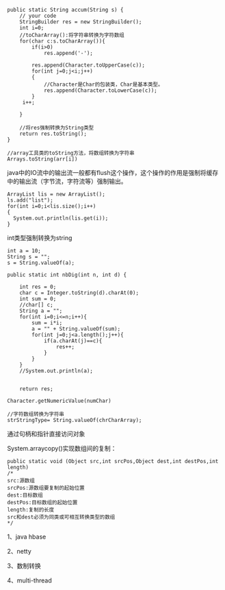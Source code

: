 ```
public static String accum(String s) {
    // your code
    StringBuilder res = new StringBuilder();
    int i=0;
    //toCharArray():将字符串转换为字符数组
    for(char c:s.toCharArray()){
        if(i>0)
            res.append('-');
        
        res.append(Character.toUpperCase(c));
        for(int j=0;j<i;j++)
        {  
        	//Character是Char的包装类，Char是基本类型。
            res.append(Character.toLowerCase(c));
        }
     i++;
     
    }
    
    //将res强制转换为String类型
    return res.toString();
}
```





```
//array工具类的toString方法，将数组转换为字符串
Arrays.toString(arr[i])
```





java中的IO流中的输出流一般都有flush这个操作，这个操作的作用是强制将缓存中的输出流（字节流，字符流等）强制输出。



```
ArrayList lis = new ArrayList();
ls.add("list");
for(int i=0;i<lis.size();i++)
{
  System.out.println(lis.get(i));
}
```



int类型强制转换为string

```
int a = 10;
String s = "";
s = String.valueOf(a);
```



```
public static int nbDig(int n, int d) {
	
	int res = 0;
	char c = Integer.toString(d).charAt(0);
	int sum = 0;
	//char[] c;
	String a = "";
	for(int i=0;i<=n;i++){
		sum = i*i;
		a = "" + String.valueOf(sum);
		for(int j=0;j<a.length();j++){
			if(a.charAt(j)==c){
				res++;
			}
		}
	}
	//System.out.println(a);

	
	return res;
```

```
Character.getNumericValue(numChar)
```

```
//字符数组转换为字符串
strStringType= String.valueOf(chrCharArray);
```



通过句柄和指针直接访问对象



System.arraycopy()实现数组间的复制：

```
public static void (Object src,int srcPos,Object dest,int destPos,int length)
/*
src:源数组
srcPos:源数组要复制的起始位置
dest:目标数组
destPos:目标数组的起始位置
length:复制的长度
src和dest必须为同类或可相互转换类型的数组
*/
```





1、java hbase

2、netty

3、数制转换

4、multi-thread